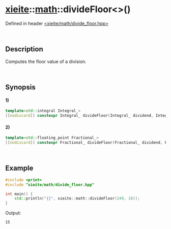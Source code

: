 # [xieite](../../xieite.md)\:\:[math](../../math.md)\:\:divideFloor\<\>\(\)
Defined in header [<xieite/math/divide_floor.hpp>](../../../include/xieite/math/divide_floor.hpp)

&nbsp;

## Description
Computes the floor value of a division.

&nbsp;

## Synopsis
#### 1)
```cpp
template<std::integral Integral_>
[[nodiscard]] constexpr Integral_ divideFloor(Integral_ dividend, Integral_ divisor) noexcept;
```
#### 2)
```cpp
template<std::floating_point Fractional_>
[[nodiscard]] constexpr Fractional_ divideFloor(Fractional_ dividend, Fractional_ divisor) noexcept;
```

&nbsp;

## Example
```cpp
#include <print>
#include "xieite/math/divide_floor.hpp"

int main() {
    std::println("{}", xieite::math::divideFloor(249, 16));
}
```
Output:
```
15
```
